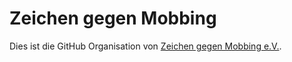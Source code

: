 # Zeichen gegen Mobbing

Dies ist die GitHub Organisation von [Zeichen gegen Mobbing e.V.](https://zeichen-gegen-mobbing.de).
